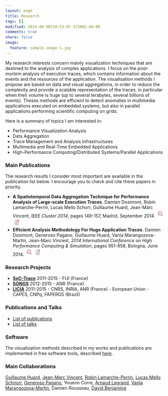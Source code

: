```yaml
---
layout: page
title: Research
tags: []
modified: 2014-08-08T20:53:07.573882-04:00
comments: true
share: false
image:
  feature: sample-image-1.jpg
---
```


My research interests concern mainly visualization techniques that are destined to the analysis of complex applications.
I focus on the *post-mortem* analysis of execution traces, which contains information about the events and the resources of the application. The visualisation methods I propose are based on data and visual aggregations, in order to reduce the  complexity and provide a scalable representation of the traces, in particular when their volume is huge (up to several terabytes, several billions of events). Theses methods are efficient to detect anomalies in multimedia applications executed on embedded systems, but also in parallel applications performing scientific computing on grids.  
  


Here is a summary of topics I am interested in:  

- Performance Visualization Analysis
- Data Aggregation
- Trace Management and Analysis Infrastructures
- Multimedia and Real-Time Embedded Applications
- High-Performance Computing/Distributed Systems/Parallel Applications

### Main Publications

The research results I consider most important are available in the publication list below. I encourage you to check and cite these papers in priority.

- **A Spatiotemporal Data Aggregation Technique for Performance Analysis of Large-scale Execution Traces**. Damien Dosimont, Robin Lamarche-Perrin, Lucas Mello Schorr, Guillaume Huard, Jean-Marc Vincent, *IEEE Cluster 2014*, pages 149-157, Madrid, September 2014. [![DOI](/images/doi.png)](http://dx.doi.org/10.1109/CLUSTER.2014.6968741) [![PDF](/images/pdf.png)](https://hal.inria.fr/hal-01065093/document)
- **Efficient Analysis Methodology For Huge Application Traces**. Damien Dosimont, Generoso Pagano, Guillaume Huard, Vania Marangozova-Martin, Jean-Marc Vincent, *2014 International Conference on High Performance Computing & Simulation*, pages 951-958, Bologna, June 2014. [![DOI](/images/doi.png)](http://dx.doi.org/10.1109/HPCSim.2014.6903791) [![PDF](/images/pdf.png)](https://hal.inria.fr/hal-01065783/document)

### Research Projects

- **[SoC-Trace](http://www.minalogic.com/TPL_CODE/TPL_PROJET/PAR_TPL_IDENTIFIANT/2717/15-annuaire-innovations-technologiques-nanotechnologie-systeme-embarque.htm#.VT40XVWsUW0)** 2011-2015 - FUI (France)
- **[SONGS](http://infra-songs.gforge.inria.fr/)** 2012-2015 - ANR (France)
- **[LICIA](http://licia-lab.org/index-en.html)** 2011-2015 - CNRS, INRIA, ANR (France) - European Union - CAPES, CNPq, FAPERGS (Brazil)

### Publications and Talks

- [List of publications](/site/publications/)
- [List of talks](/site/talks/)

### Software

The visualization methods described in my works and publications are implemented in free software tools, described [here](/site/software/).

### Main Collaborations

[Guillaume Huard](http://www-id.imag.fr/Laboratoire/Membres/Huard_Guillaume/public_html/index.html), [Jean-Marc Vincent](http://mescal.imag.fr/membres/jean-marc.vincent/index.html/), [Robin Lamarche-Perrin](http://www.mis.mpg.de/jjost/members/robin-lamarche-perrin.html), [Lucas Mello Schnorr](http://www.inf.ufrgs.br/~schnorr/), [Generoso Pagano](http://mescal.imag.fr/membres/generoso.pagano/), Youenn Corre, [Arnaud Legrand](http://mescal.imag.fr/membres/arnaud.legrand/), [Vania Marangozova-Martin](http://nanosim.imag.fr/membres/vania.marangozova-martin/), Damien Rousseau, [David Beniamine](http://moais.imag.fr/membres/david.beniamine/index.en.html)
